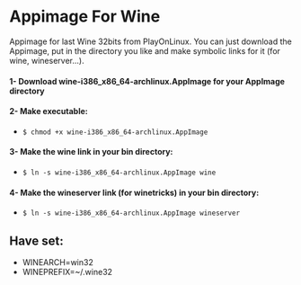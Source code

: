 # Appimage For Wine

Appimage for last Wine 32bits from PlayOnLinux. You can just download the Appimage, put in the directory you like and make symbolic links for it (for wine, wineserver...).

#### 1- Download wine-i386_x86_64-archlinux.AppImage for your AppImage directory
#### 2- Make executable:
- `$ chmod +x wine-i386_x86_64-archlinux.AppImage`
#### 3- Make the wine link in your bin directory:
- `$ ln -s wine-i386_x86_64-archlinux.AppImage wine`
#### 4- Make the wineserver link (for winetricks) in your bin directory:
- `$ ln -s wine-i386_x86_64-archlinux.AppImage wineserver`

## Have set:
- WINEARCH=win32
- WINEPREFIX=~/.wine32
